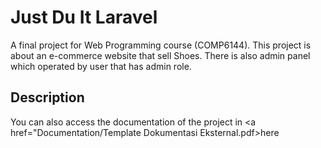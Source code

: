 # Just Du It Laravel
A final project for Web Programming course (COMP6144). This project is about an e-commerce website that sell Shoes. There is also admin panel which operated by user that has admin role.

## Description
You can also access the documentation of the project in <a href="Documentation/Template Dokumentasi Eksternal.pdf>here</a>
